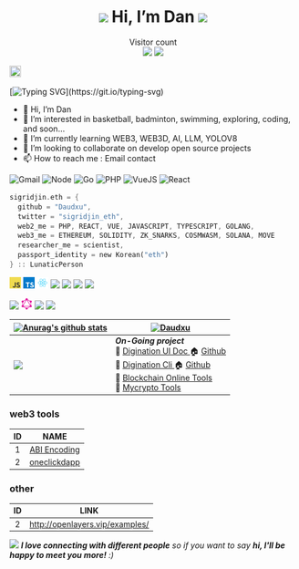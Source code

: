  <h1 align="center"> <img src="https://github.com/TheDudeThatCode/TheDudeThatCode/blob/master/Assets/Hi.gif" width="30">  Hi, I’m  Dan <img src="https://media.giphy.com/media/mGcNjsfWAjY5AEZNw6/giphy.gif" width="50"> </h1>
 <p align="center"> 
  Visitor count<br>
 <img src="https://media.giphy.com/media/WUlplcMpOCEmTGBtBW/giphy.gif" width="30"> <img src="https://profile-counter.glitch.me/Daudxu/count.svg" /> 
</p>


<a href="https://t.me/GodMoliibot"><img src="https://raw.githubusercontent.com/Moli-X/Resources/main/Icon/Image/Hello.gif" width="20%" height="20%"></a>

[![Typing SVG](https://readme-typing-svg.demolab.com/?lines=How+do+mathmaticians+make+fires;They+put+a+`log`+in+it.)](https://git.io/typing-svg)

- 👋 Hi, I’m Dan
- 👀 I’m interested in basketball, badminton, swimming, exploring, coding, and soon...
- 🌱 I’m currently learning WEB3, WEB3D, AI, LLM, YOLOV8
- 💞️ I’m looking to collaborate on develop open source projects
- 📫 How to reach me : Email contact


![Gmail](https://img.shields.io/badge/Gmail-D14836?logo=gmail&logoColor=white)
![Node](https://img.shields.io/badge/Node.js-43853D.svg?logo=node.js&logoColor=white)
![Go](https://img.shields.io/badge/Go-00ADD8.svg?logo=go&logoColor=white)
![PHP](https://img.shields.io/badge/PHP-777BB4.svg?logo=php&logoColor=white)
![VueJS](https://img.shields.io/badge/Vue.js-35495e.svg?logo=vue.js&logoColor=4FC08D)
![React](https://img.shields.io/badge/React-20232a.svg?logo=react&logoColor=61DAFB)

```rust
sigridjin.eth = {
  github = "Daudxu",
  twitter = "sigridjin_eth",
  web2_me = PHP, REACT, VUE, JAVASCRIPT, TYPESCRIPT, GOLANG,
  web3_me = ETHEREUM, SOLIDITY, ZK_SNARKS, COSMWASM, SOLANA, MOVE
  researcher_me = scientist,
  passport_identity = new Korean("eth")
} :: LunaticPerson
```


<code><img height="20" src="https://raw.githubusercontent.com/github/explore/80688e429a7d4ef2fca1e82350fe8e3517d3494d/topics/javascript/javascript.png"></code>
<code><img height="20" src="https://raw.githubusercontent.com/github/explore/80688e429a7d4ef2fca1e82350fe8e3517d3494d/topics/typescript/typescript.png"></code>
<code><img height="20" src="https://raw.githubusercontent.com/github/explore/80688e429a7d4ef2fca1e82350fe8e3517d3494d/topics/react/react.png"></code>
<code><img height="20" src="https://cdn.svgporn.com/logos/vue.svg"></code>
<code><img height="20" src="https://upload.wikimedia.org/wikipedia/commons/thumb/4/44/Antu_php.svg/512px-Antu_php.svg.png"></code>
<code><img height="20" src="https://go.dev/blog/go-brand/Go-Logo/SVG/Go-Logo_Blue.svg"></code>
<code><img height="20" src="https://upload.wikimedia.org/wikipedia/commons/3/3f/Three.js_Icon.svg"></code>

<!-- <code><img height="20" src="https://raw.githubusercontent.com/github/explore/80688e429a7d4ef2fca1e82350fe8e3517d3494d/topics/nodejs/nodejs.png"></code> -->
<code><img height="20" src="https://cdn.worldvectorlogo.com/logos/redis.svg"></code>
<code><img height="20" src="https://raw.githubusercontent.com/github/explore/5c058a388828bb5fde0bcafd4bc867b5bb3f26f3/topics/graphql/graphql.png"></code>
<code><img height="20" src="https://encrypted-tbn0.gstatic.com/images?q=tbn:ANd9GcT1foLzxRsJU5Nvm0_Oo8xdRbbc4KoQsws_kA&usqp=CAU"></code>
<code><img height="20" src="https://upload.wikimedia.org/wikipedia/commons/thumb/f/f9/Antu_mongodb.svg/512px-Antu_mongodb.svg.png"></code>


 | <a href="https://github.com/Daudxu"><img align="center" src="https://github-readme-stats.vercel.app/api?username=Daudxu&show_icons=true&include_all_commits=true&theme=bliu&hide_border=true" alt="Anurag's github stats" /></a> |  <a href="https://github.com/Daudxu"><img align="center" src="https://github-readme-streak-stats.herokuapp.com/?user=Daudxu&" alt="Daudxu" /></a> |
 | ------------- | ------------- |
 |<a href="https://github.com/Daudxu"><img align="center" src="https://github-readme-stats.vercel.app/api/top-langs/?username=Daudxu&layout=compact&theme=blue&hide_border=true" /></a> | <em align="center"><b align="center"> On-Going project </b></em> <br/> 📖 <a href="https://digination-game.github.io/digination-ui-doc/"> Digination UI Doc </a> 🏠 <a href="https://github.com/digination-game/digination-ui"> Github </a><br/>📖 <a href="https://digination-game.github.io/digination-ui-doc/"> Digination Cli </a> 🏠 <a href="https://github.com/digination-game/digination-cli"> Github </a><br/>🔧 <a href="https://daudxu.github.io/online-tools/">Blockchain Online Tools  </a> <br/> 📢 <a href="https://app.mycrypto.com">Mycrypto Tools  </a> |
 

### web3 tools
ID | NAME
:---: | :---:
1 | [ABI Encoding](https://abi.hashex.org)
2 | [oneclickdapp](https://oneclickdapp.com/new)

### other
ID | LINK
:---: | :---:
2 |  http://openlayers.vip/examples/

<img src="https://media.giphy.com/media/LnQjpWaON8nhr21vNW/giphy.gif" width="60"> <em><b>I love connecting with different people</b> so if you want to say <b>hi, I'll be happy to meet you more!</b> :)</em> 
